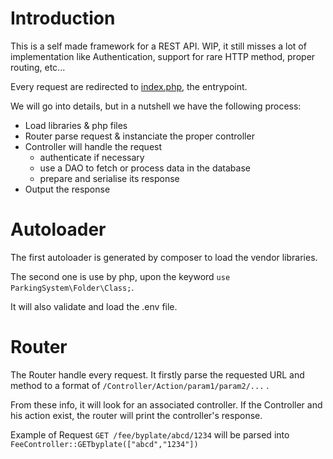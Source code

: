 # Introduction

This is a self made framework for a REST API. WIP, it still misses a lot of implementation like Authentication, support for rare HTTP method, proper routing, etc...

Every request are redirected to [index.php](https://github.com/MikaBob/parking-system/tree/main/src/index.php), the entrypoint.

We will go into details, but in a nutshell we have the following process:

- Load libraries & php files
- Router parse request & instanciate the proper controller
- Controller will handle the request
    - authenticate if necessary
    - use a DAO to fetch or process data in the database
    - prepare and serialise its response
- Output the response


# Autoloader

The first autoloader is generated by composer to load the vendor libraries.

The second one is use by php, upon the keyword `use ParkingSystem\Folder\Class;`.

It will also validate and load the .env file.

# Router

The Router handle every request. It firstly parse the requested URL and method to a format of `/Controller/Action/param1/param2/...` .

From these info, it will look for an associated controller. If the Controller and his action exist, the router will print the controller's response.

Example of Request `GET /fee/byplate/abcd/1234` will be parsed into `FeeController::GETbyplate(["abcd","1234"])`